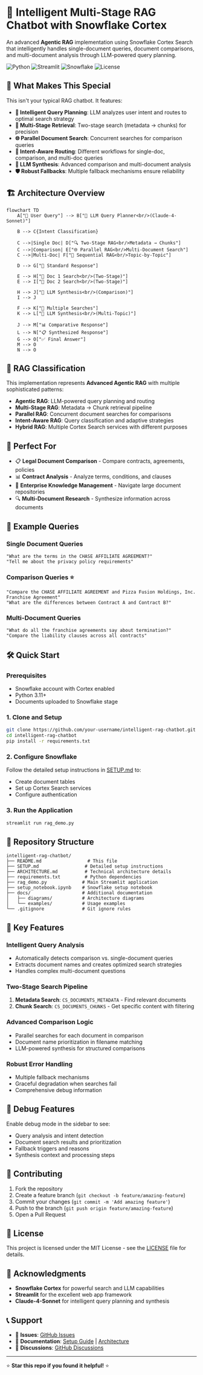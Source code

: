 # 🧠 Intelligent Multi-Stage RAG Chatbot with Snowflake Cortex

An advanced **Agentic RAG** implementation using Snowflake Cortex Search that intelligently handles single-document queries, document comparisons, and multi-document analysis through LLM-powered query planning.

![Python](https://img.shields.io/badge/python-v3.11+-blue.svg)
![Streamlit](https://img.shields.io/badge/streamlit-v1.28+-red.svg)
![Snowflake](https://img.shields.io/badge/snowflake-cortex-blue.svg)
![License](https://img.shields.io/badge/license-MIT-green.svg)

## 🎯 **What Makes This Special**

This isn't your typical RAG chatbot. It features:

- **🧠 Intelligent Query Planning**: LLM analyzes user intent and routes to optimal search strategy
- **🔄 Multi-Stage Retrieval**: Two-stage search (metadata → chunks) for precision
- **🌐 Parallel Document Search**: Concurrent searches for comparison queries
- **🎯 Intent-Aware Routing**: Different workflows for single-doc, comparison, and multi-doc queries
- **🤖 LLM Synthesis**: Advanced comparison and multi-document analysis
- **🛡️ Robust Fallbacks**: Multiple fallback mechanisms ensure reliability

## 🏗️ **Architecture Overview**

```mermaid
flowchart TD
    A["👤 User Query"] --> B["🧠 LLM Query Planner<br/>(Claude-4-Sonnet)"]
    
    B --> C{Intent Classification}
    
    C -->|Single Doc| D["🔍 Two-Stage RAG<br/>Metadata → Chunks"]
    C -->|Comparison| E["🌐 Parallel RAG<br/>Multi-Document Search"]
    C -->|Multi-Doc| F["🔄 Sequential RAG<br/>Topic-by-Topic"]
    
    D --> G["📄 Standard Response"]
    
    E --> H["🔎 Doc 1 Search<br/>(Two-Stage)"]
    E --> I["🔎 Doc 2 Search<br/>(Two-Stage)"]
    
    H --> J["🤖 LLM Synthesis<br/>(Comparison)"]
    I --> J
    
    F --> K["🔄 Multiple Searches"]
    K --> L["🤖 LLM Synthesis<br/>(Multi-Topic)"]
    
    J --> M["📊 Comparative Response"]
    L --> N["📋 Synthesized Response"]
    G --> O["✅ Final Answer"]
    M --> O
    N --> O
```

## 🚀 **RAG Classification**

This implementation represents **Advanced Agentic RAG** with multiple sophisticated patterns:

- **Agentic RAG**: LLM-powered query planning and routing
- **Multi-Stage RAG**: Metadata → Chunk retrieval pipeline
- **Parallel RAG**: Concurrent document searches for comparisons
- **Intent-Aware RAG**: Query classification and adaptive strategies
- **Hybrid RAG**: Multiple Cortex Search services with different purposes

## 🎯 **Perfect For**

- 📋 **Legal Document Comparison** - Compare contracts, agreements, policies
- 📊 **Contract Analysis** - Analyze terms, conditions, and clauses
- 🏢 **Enterprise Knowledge Management** - Navigate large document repositories
- 🔍 **Multi-Document Research** - Synthesize information across documents

## 📖 **Example Queries**

### Single Document Queries
```
"What are the terms in the CHASE AFFILIATE AGREEMENT?"
"Tell me about the privacy policy requirements"
```

### Comparison Queries ⭐
```
"Compare the CHASE AFFILIATE AGREEMENT and Pizza Fusion Holdings, Inc. Franchise Agreement"
"What are the differences between Contract A and Contract B?"
```

### Multi-Document Queries
```
"What do all the franchise agreements say about termination?"
"Compare the liability clauses across all contracts"
```

## 🛠️ **Quick Start**

### Prerequisites
- Snowflake account with Cortex enabled
- Python 3.11+
- Documents uploaded to Snowflake stage

### 1. Clone and Setup
```bash
git clone https://github.com/your-username/intelligent-rag-chatbot.git
cd intelligent-rag-chatbot
pip install -r requirements.txt
```

### 2. Configure Snowflake
Follow the detailed setup instructions in [SETUP.md](SETUP.md) to:
- Create document tables
- Set up Cortex Search services
- Configure authentication

### 3. Run the Application
```bash
streamlit run rag_demo.py
```

## 📁 **Repository Structure**

```
intelligent-rag-chatbot/
├── README.md                 # This file
├── SETUP.md                 # Detailed setup instructions
├── ARCHITECTURE.md          # Technical architecture details
├── requirements.txt         # Python dependencies
├── rag_demo.py             # Main Streamlit application
├── setup_notebook.ipynb    # Snowflake setup notebook
├── docs/                   # Additional documentation
│   ├── diagrams/           # Architecture diagrams
│   └── examples/           # Usage examples
└── .gitignore              # Git ignore rules
```

## 🔧 **Key Features**

### **Intelligent Query Analysis**
- Automatically detects comparison vs. single-document queries
- Extracts document names and creates optimized search strategies
- Handles complex multi-document questions

### **Two-Stage Search Pipeline**
1. **Metadata Search**: `CS_DOCUMENTS_METADATA` - Find relevant documents
2. **Chunk Search**: `CS_DOCUMENTS_CHUNKS` - Get specific content with filtering

### **Advanced Comparison Logic**
- Parallel searches for each document in comparison
- Document name prioritization in filename matching
- LLM-powered synthesis for structured comparisons

### **Robust Error Handling**
- Multiple fallback mechanisms
- Graceful degradation when searches fail
- Comprehensive debug information

## 🐛 **Debug Features**

Enable debug mode in the sidebar to see:
- Query analysis and intent detection
- Document search results and prioritization
- Fallback triggers and reasons
- Synthesis context and processing steps

## 🤝 **Contributing**

1. Fork the repository
2. Create a feature branch (`git checkout -b feature/amazing-feature`)
3. Commit your changes (`git commit -m 'Add amazing feature'`)
4. Push to the branch (`git push origin feature/amazing-feature`)
5. Open a Pull Request

## 📄 **License**

This project is licensed under the MIT License - see the [LICENSE](LICENSE) file for details.

## 🙏 **Acknowledgments**

- **Snowflake Cortex** for powerful search and LLM capabilities
- **Streamlit** for the excellent web app framework
- **Claude-4-Sonnet** for intelligent query planning and synthesis

## 📞 **Support**

- 📧 **Issues**: [GitHub Issues](https://github.com/your-username/intelligent-rag-chatbot/issues)
- 📖 **Documentation**: [Setup Guide](SETUP.md) | [Architecture](ARCHITECTURE.md)
- 💬 **Discussions**: [GitHub Discussions](https://github.com/your-username/intelligent-rag-chatbot/discussions)

---

⭐ **Star this repo if you found it helpful!** ⭐
